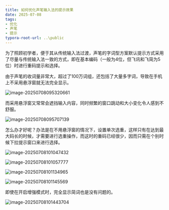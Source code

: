 ```yaml
---
title: 如何优化声笔输入法的提示效果
date: 2025-07-08
tags:
- 优化
- 声笔
- 提示
typora-root-url: ..\public
---
```

为了照顾初学者，便于其从传统输入法过渡，声笔的字词型方案默认提示方式采用了尽量与传统输入法一致的方式，即在基本编码（一般为4位，但飞讯和飞简为5位）时进行重码提示和选择。

由于声笔的收词量非常大，超过了100万词组，还包括了大量多字词，导致在手机上不采用悬浮窗就无法完全显示。

![image-20250708095320661](/images/image-20250708095320661.png)

而采用悬浮窗又常常会遮挡输入内容，同时频繁的窗口跳动和大小变化令人感到不舒服。

![image-20250708095707139](/images/image-20250708095707139.png)

怎么办才好呢？办法是在不用悬浮窗的情况下，设置单次选重，这样只有在达到最大码长的时候，才需要进行选重操作，而这时的重码已经很少，因而只需在个别时候下拉提示窗口来进行选择。

![image-20250708101047432](/images/image-20250708101047432.png)

![image-20250708101057777](/images/image-20250708101057777-1751940678226-4.png)

![image-20250708101134965](/images/image-20250708101134965.png)

![image-20250708101145569](/images/image-20250708101145569.png)

即使在开启增强模式时，完全显示简词也是没有问题的。

![image-20250708101443704](/images/image-20250708101443704.png)
